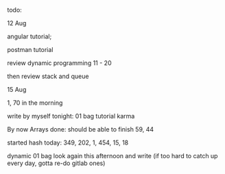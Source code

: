 todo: 

12 Aug

angular tutorial; 

postman tutorial

review dynamic programming 11 - 20 

then review stack and queue



15 Aug

1, 70 in the morning

write by myself tonight: 01 bag tutorial karma

By now Arrays done: should be able to finish 59, 44

started hash today: 349, 202, 1, 454, 15, 18

dynamic 01 bag look again this afternoon and write (if too hard to catch up every day, gotta re-do gitlab ones)

